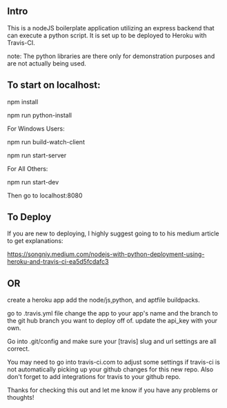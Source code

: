 ## Intro
This is a nodeJS boilerplate application utilizing an express backend that can execute
a python script. It is set up to be deployed to Heroku with Travis-CI.

note: The python libraries are there only for demonstration purposes and are not
actually being used.

## To start on localhost:

npm install

npm run python-install

For Windows Users:

npm run build-watch-client

npm run start-server


For All Others:

npm run start-dev

Then go to localhost:8080

## To Deploy
If you are new to deploying, I highly suggest going to to his medium article to get explanations:

https://songniy.medium.com/nodejs-with-python-deployment-using-heroku-and-travis-ci-ea5d5fcdafc3

## OR

create a heroku app
add the node/js,python, and aptfile buildpacks.

go to .travis.yml file
change the app to your app's name and the branch to the git hub branch you want to deploy off of.
update the api_key with your own.

Go into .git/config and make sure your [travis] slug and url settings are all correct.

You may need to go into travis-ci.com to adjust some settings if travis-ci is not automatically picking up your github changes for this new repo. Also don't forget to add integrations for travis to your github repo.


Thanks for checking this out and let me know if you have any problems or thoughts!
